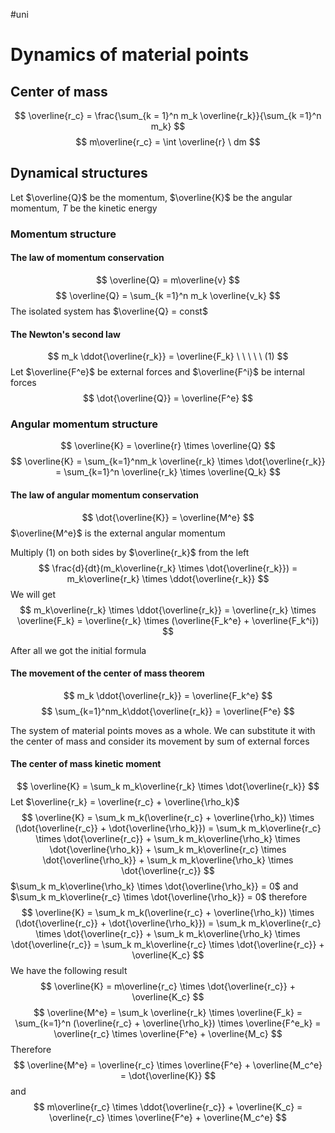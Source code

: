 #uni
# Dynamics of material points
## Center of mass
$$
\overline{r_c} = \frac{\sum_{k = 1}^n m_k \overline{r_k}}{\sum_{k =1}^n m_k}
$$
$$
m\overline{r_c} = \int \overline{r} \ dm
$$
## Dynamical structures
Let $\overline{Q}$ be the momentum, $\overline{K}$ be the angular momentum, $T$ be the kinetic energy
### Momentum structure
#### The law of momentum conservation

$$
\overline{Q} = m\overline{v} 
$$
$$
\overline{Q} = \sum_{k =1}^n m_k \overline{v_k}
$$
The isolated system has $\overline{Q} = const$

#### The Newton's second law
$$
m_k \ddot{\overline{r_k}} = \overline{F_k} \ \ \ \ \ (1)
$$
Let $\overline{F^e}$ be external forces and $\overline{F^i}$ be internal forces
$$
\dot{\overline{Q}} = \overline{F^e}
$$
### Angular momentum structure
$$
\overline{K} = \overline{r} \times \overline{Q}
$$
$$
\overline{K} = \sum_{k=1}^nm_k \overline{r_k} \times \dot{\overline{r_k}} = \sum_{k=1}^n \overline{r_k} \times \overline{Q_k}
$$
#### The law of angular momentum conservation
$$
\dot{\overline{K}} = \overline{M^e}
$$
$\overline{M^e}$ is the external angular momentum

Multiply (1) on both sides by $\overline{r_k}$ from the left
$$
\frac{d}{dt}(m_k\overline{r_k} \times \dot{\overline{r_k}}) = m_k\overline{r_k} \times \ddot{\overline{r_k}}
$$
We will get
$$
m_k\overline{r_k} \times \ddot{\overline{r_k}} = \overline{r_k} \times \overline{F_k} = \overline{r_k} \times (\overline{F_k^e} + \overline{F_k^i})
$$


After all we got the initial formula

#### The movement of the center of mass theorem
$$
m_k \ddot{\overline{r_k}} = \overline{F_k^e}
$$
$$
\sum_{k=1}^nm_k\ddot{\overline{r_k}} = \overline{F^e}
$$

The system of material points moves as a whole. We can substitute it with the center of mass and consider its movement by sum of external forces

#### The center of mass kinetic moment
$$
\overline{K} = \sum_k m_k\overline{r_k} \times \dot{\overline{r_k}}
$$
Let $\overline{r_k} = \overline{r_c} + \overline{\rho_k}$
$$
\overline{K} = \sum_k m_k(\overline{r_c} + \overline{\rho_k}) \times (\dot{\overline{r_c}} + \dot{\overline{\rho_k}}) = \sum_k m_k\overline{r_c} \times \dot{\overline{r_c}} + \sum_k m_k\overline{\rho_k} \times \dot{\overline{\rho_k}} + \sum_k m_k\overline{r_c} \times \dot{\overline{\rho_k}} + \sum_k m_k\overline{\rho_k} \times \dot{\overline{r_c}}
$$
$\sum_k m_k\overline{\rho_k} \times \dot{\overline{\rho_k}} = 0$ and  $\sum_k m_k\overline{r_c} \times \dot{\overline{\rho_k}} = 0$ therefore
$$
\overline{K} = \sum_k m_k(\overline{r_c} + \overline{\rho_k}) \times (\dot{\overline{r_c}} + \dot{\overline{\rho_k}}) = \sum_k m_k\overline{r_c} \times \dot{\overline{r_c}} + \sum_k m_k\overline{\rho_k} \times \dot{\overline{r_c}} = \sum_k m_k\overline{r_c} \times \dot{\overline{r_c}} + \overline{K_c}
$$
We have the following result
$$
\overline{K} = m\overline{r_c} \times \dot{\overline{r_c}} + \overline{K_c}
$$
$$
\overline{M^e} = \sum_k \overline{r_k} \times \overline{F_k} = \sum_{k=1}^n (\overline{r_c} + \overline{\rho_k}) \times \overline{F^e_k} = \overline{r_c} \times \overline{F^e} + \overline{M_c}
$$
Therefore
$$
\overline{M^e} = \overline{r_c} \times \overline{F^e} + \overline{M_c^e} = \dot{\overline{K}}
$$
and
$$
m\overline{r_c} \times \ddot{\overline{r_c}} + \overline{K_c} = \overline{r_c} \times \overline{F^e} + \overline{M_c^e}
$$
